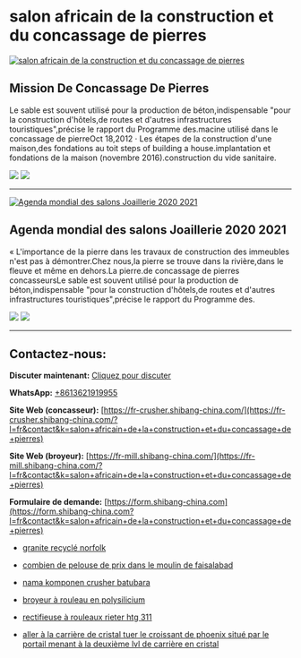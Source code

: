 # salon africain de la construction et du concassage de pierres

<a href="https://swt.shibang-china.com/?l=fr&img&k=salon+africain+de+la+construction+et+du+concassage+de+pierres" target="_blank">![salon africain de la construction et du concassage de pierres](http://static.shibang-china.com/all-800x300/785.jpg)</a>

## Mission De Concassage De Pierres
Le sable est souvent utilisé pour la production de béton,indispensable "pour la construction d'hôtels,de routes et d'autres infrastructures touristiques",précise le rapport du Programme des.macine utilisé dans le concassage de pierreOct 18,2012 · Les étapes de la construction d'une maison,des fondations au toit steps of building a house.implantation et fondations de la maison (novembre 2016).construction du vide sanitaire.


<a href="https://whatsapp.shibangsoft.com/WhatsApp.php" target="_blank" title="WhatsApp">![](http://static.shibang-china.com/icon/whatsapp.png)</a> <a href="https://swt.shibang-china.com/?l=fr&icon&k=salon+africain+de+la+construction+et+du+concassage+de+pierres" target="_blank">![](http://static.shibang-china.com/icon/chat-fr.png)</a>

---

<a href="https://swt.shibang-china.com/?l=fr&img&k=salon+africain+de+la+construction+et+du+concassage+de+pierres" target="_blank">![Agenda mondial des salons Joaillerie 2020 2021](http://static.shibang-china.com/all-800x300/403.jpg)</a>

## Agenda mondial des salons Joaillerie 2020 2021
« L'importance de la pierre dans les travaux de construction des immeubles n'est pas à démontrer.Chez nous,la pierre se trouve dans la rivière,dans le fleuve et même en dehors.La pierre.de concassage de pierres concasseursLe sable est souvent utilisé pour la production de béton,indispensable "pour la construction d'hôtels,de routes et d'autres infrastructures touristiques",précise le rapport du Programme des.


<a href="https://whatsapp.shibangsoft.com/WhatsApp.php" target="_blank" title="WhatsApp">![](http://static.shibang-china.com/icon/whatsapp.png)</a> <a href="https://swt.shibang-china.com/?l=fr&icon&k=salon+africain+de+la+construction+et+du+concassage+de+pierres" target="_blank">![](http://static.shibang-china.com/icon/chat-fr.png)</a>

---
## Contactez-nous:

**Discuter maintenant:** [Cliquez pour discuter](https://swt.shibang-china.com?l=fr&contact&k=salon+africain+de+la+construction+et+du+concassage+de+pierres)

**WhatsApp:**  [+8613621919955](https://whatsapp.shibangsoft.com/WhatsApp.php)

**Site Web (concasseur):** [https://fr-crusher.shibang-china.com/](https://fr-crusher.shibang-china.com/?l=fr&contact&k=salon+africain+de+la+construction+et+du+concassage+de+pierres)

**Site Web (broyeur):** [https://fr-mill.shibang-china.com/](https://fr-mill.shibang-china.com/?l=fr&contact&k=salon+africain+de+la+construction+et+du+concassage+de+pierres)

**Formulaire de demande:** [https://form.shibang-china.com](https://form.shibang-china.com?l=fr&contact&k=salon+africain+de+la+construction+et+du+concassage+de+pierres)

* [granite recyclé norfolk](../1/granite%20recycl%C3%A9%20norfolk.md)

* [combien de pelouse de prix dans le moulin de faisalabad](../7/combien%20de%20pelouse%20de%20prix%20dans%20le%20moulin%20de%20faisalabad.md)

* [nama komponen crusher batubara](../3/nama%20komponen%20crusher%20batubara.md)

* [broyeur à rouleau en polysilicium](../8/broyeur%20%C3%A0%20rouleau%20en%20polysilicium.md)

* [rectifieuse à rouleaux rieter htg 311](../5/rectifieuse%20%C3%A0%20rouleaux%20rieter%20htg%20311.md)

* [aller à la carrière de cristal tuer le croissant de phoenix situé par le portail menant à la deuxième lvl de carrière en cristal](../9/aller%20%C3%A0%20la%20carri%C3%A8re%20de%20cristal%20tuer%20le%20croissant%20de%20phoenix%20situ%C3%A9%20par%20le%20portail%20menant%20%C3%A0%20la%20deuxi%C3%A8me%20lvl%20de%20carri%C3%A8re%20en%20cristal.md)